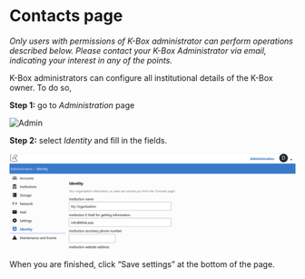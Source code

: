 # Contacts page

_Only users with permissions of K-Box administrator can perform operations described below. Please contact your K-Box Administrator via email, indicating your interest in any of the points._

K-Box administrators can configure all institutional details of the K-Box owner. To do so, 

**Step 1:** go to _Administration_ page 

![Admin](./img/admin-page.PNG)

**Step 2:** select _Identity_ and fill in the fields. 

![Identity](../img/identity.png)

When you are finished, click “Save settings” at the bottom of the page.